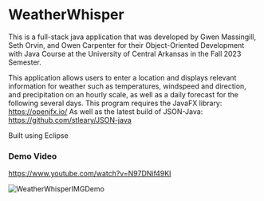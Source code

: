 # WeatherWhisper
This is a full-stack java application that was developed by Gwen Massingill, Seth Orvin, and Owen Carpenter for their Object-Oriented Development with Java Course at the University of Central Arkansas in the Fall 2023 Semester.

This application allows users to enter a location and displays relevant information for weather such as temperatures, windspeed and direction, and precipitation on an hourly scale, as well as a daily forecast for the following several days.
This program requires the JavaFX library: https://openjfx.io/
As well as the latest build of JSON-Java: https://github.com/stleary/JSON-java

Built using Eclipse

### Demo Video

https://www.youtube.com/watch?v=N97DNif49KI

![WeatherWhisperIMGDemo](https://github.com/user-attachments/assets/2010abe6-96ea-40ea-98ef-b6e1aedaafaa)
